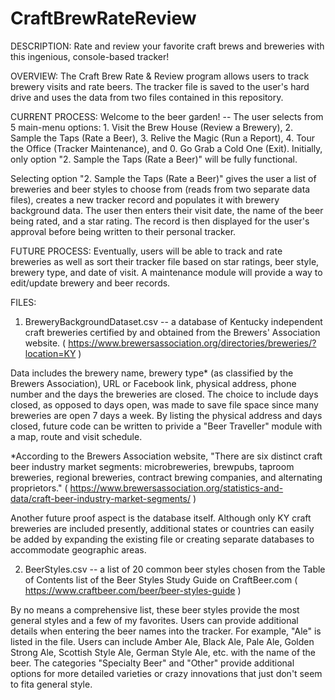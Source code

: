 # CraftBrewRateReview

DESCRIPTION: Rate and review your favorite craft brews and breweries with this ingenious, console-based tracker! 

OVERVIEW: The Craft Brew Rate & Review program allows users to track brewery visits and rate beers. The tracker file is saved to the user's hard drive and uses the data from two files contained in this repository.

CURRENT PROCESS:
Welcome to the beer garden! -- The user selects from 5 main-menu options: 1. Visit the Brew House (Review a Brewery), 2. Sample the Taps (Rate a Beer), 3. Relive the Magic (Run a Report), 4. Tour the Office (Tracker Maintenance), and 0. Go Grab a Cold One (Exit). Initially, only option "2. Sample the Taps (Rate a Beer)" will be fully functional.

Selecting option "2. Sample the Taps (Rate a Beer)" gives the user a list of breweries and beer styles to choose from (reads from two separate data files), creates a new tracker record and populates it with brewery background data. The user then enters their visit date, the name of the beer being rated, and a star rating. The record is then displayed for the user's approval before being written to their personal tracker.

FUTURE PROCESS: Eventually, users will be able to track and rate breweries as well as sort their tracker file based on star ratings, beer style, brewery type, and date of visit. A maintenance module will provide a way to edit/update brewery and beer records.

FILES: 
1. BreweryBackgroundDataset.csv -- a database of Kentucky independent craft breweries certified by and obtained from the Brewers' Association website. ( https://www.brewersassociation.org/directories/breweries/?location=KY )

Data includes the brewery name, brewery type* (as classified by the Brewers Association), URL or Facebook link, physical address, phone number and the days the breweries are closed. The choice to include days closed, as opposed to days open, was made to save file space since many breweries are open 7 days a week. By listing the physical address and days closed, future code can be written to privide a "Beer Traveller" module with a map, route and visit schedule.

*According to the Brewers Association website, "There are six distinct craft beer industry market segments: microbreweries, brewpubs, taproom breweries, regional breweries, contract brewing companies, and alternating proprietors." 
( https://www.brewersassociation.org/statistics-and-data/craft-beer-industry-market-segments/ )

Another future proof aspect is the database itself. Although only KY craft breweries are included presently, additional states or countries can easily be added by expanding the existing file or creating separate databases to accommodate geographic areas.

2. BeerStyles.csv -- a list of 20 common beer styles chosen from the Table of Contents list of the Beer Styles Study Guide on CraftBeer.com ( https://www.craftbeer.com/beer/beer-styles-guide )

By no means a comprehensive list, these beer styles provide the most general styles and a few of my favorites. Users can provide additional details when entering the beer names into the tracker. For example, "Ale" is listed in the file. Users can include Amber Ale, Black Ale, Pale Ale, Golden Strong Ale, Scottish Style Ale, German Style Ale, etc. with the name of the beer. The categories  "Specialty Beer" and "Other" provide additional options for more detailed varieties or crazy innovations that just don't seem to fita general style. 
